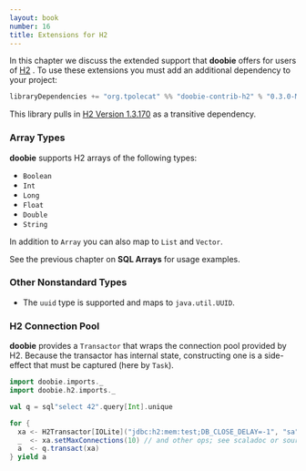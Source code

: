 ```yaml
---
layout: book
number: 16
title: Extensions for H2
---
```


In this chapter we discuss the extended support that **doobie** offers for users of [H2](http://www.h2database.com/html/main.html) . To use these extensions you must add an additional dependency to your project:

```scala
libraryDependencies += "org.tpolecat" %% "doobie-contrib-h2" % "0.3.0-M1"
```

This library pulls in [H2 Version 1.3.170](http://www.h2database.com/html/main.html) as a transitive dependency.

### Array Types

**doobie** supports H2 arrays of the following types:

- `Boolean`
- `Int`
- `Long`   
- `Float`  
- `Double`
- `String`

In addition to `Array` you can also map to `List` and `Vector`.

See the previous chapter on **SQL Arrays** for usage examples.

### Other Nonstandard Types

- The `uuid` type is supported and maps to `java.util.UUID`.

### H2 Connection Pool

**doobie** provides a `Transactor` that wraps the connection pool provided by H2. Because the transactor has internal state, constructing one is a side-effect that must be captured (here by `Task`).

```scala
import doobie.imports._
import doobie.h2.imports._

val q = sql"select 42".query[Int].unique

for {
  xa <- H2Transactor[IOLite]("jdbc:h2:mem:test;DB_CLOSE_DELAY=-1", "sa", "")
  _  <- xa.setMaxConnections(10) // and other ops; see scaladoc or source
  a  <- q.transact(xa)
} yield a
```
